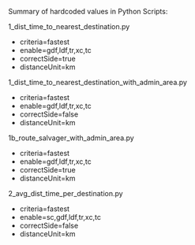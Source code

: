 Summary of hardcoded values in Python Scripts:

1_dist_time_to_nearest_destination.py  

* criteria=fastest  
* enable=gdf,ldf,tr,xc,tc  
* correctSide=true  
* distanceUnit=km  

1_dist_time_to_nearest_destination_with_admin_area.py  

* criteria=fastest  
* enable=gdf,ldf,tr,xc,tc  
* correctSide=false  
* distanceUnit=km  


1b_route_salvager_with_admin_area.py  

* criteria=fastest  
* enable=gdf,ldf,tr,xc,tc  
* correctSide=true  
* distanceUnit=km  

2_avg_dist_time_per_destination.py  

* criteria=fastest  
* enable=sc,gdf,ldf,tr,xc,tc  
* correctSide=false  
* distanceUnit=km  
